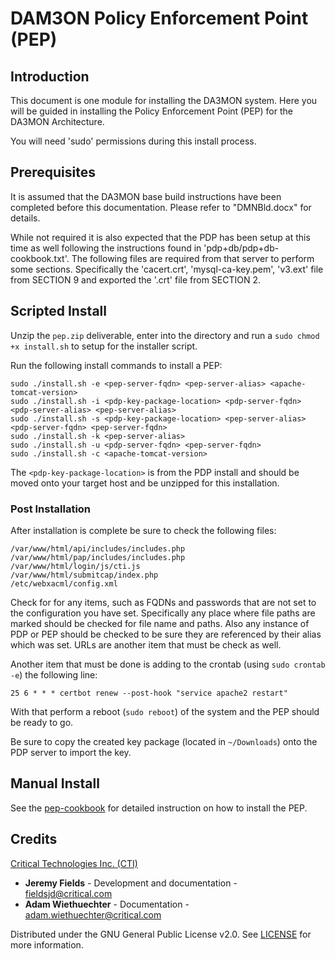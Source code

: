 # DAM3ON Policy Enforcement Point (PEP)

## Introduction

This document is one module for installing the DA3MON system. Here you will be guided in installing the Policy Enforcement Point (PEP) for the DA3MON Architecture.

You will need 'sudo' permissions during this install process.

## Prerequisites

It is assumed that the DA3MON base build instructions have been completed before this documentation. Please refer to "DMNBld.docx" for details.

While not required it is also expected that the PDP has been setup at this time as well following the instructions found in 'pdp+db/pdp+db-cookbook.txt'. The following files are required from that server to perform some sections. Specifically the 'cacert.crt', 'mysql-ca-key.pem', 'v3.ext' file from SECTION 9 and exported the '.crt' file from SECTION 2.

## Scripted Install

Unzip the `pep.zip` deliverable, enter into the directory and run a `sudo chmod +x install.sh` to setup for the installer script.

Run the following install commands to install a PEP:
```
sudo ./install.sh -e <pep-server-fqdn> <pep-server-alias> <apache-tomcat-version>
sudo ./install.sh -i <pdp-key-package-location> <pdp-server-fqdn> <pdp-server-alias> <pep-server-alias>
sudo ./install.sh -s <pdp-key-package-location> <pep-server-alias> <pdp-server-fqdn> <pep-server-fqdn>
sudo ./install.sh -k <pep-server-alias>
sudo ./install.sh -u <pdp-server-fqdn> <pep-server-fqdn>
sudo ./install.sh -c <apache-tomcat-version>
```

The `<pdp-key-package-location>` is from the PDP install and should be moved onto your target host and be unzipped for this installation.

### Post Installation

After installation is complete be sure to check the following files:
```
/var/www/html/api/includes/includes.php
/var/www/html/pap/includes/includes.php
/var/www/html/login/js/cti.js
/var/www/html/submitcap/index.php
/etc/webxacml/config.xml
```

Check for for any items, such as FQDNs and passwords that are not set to the configuration you have set. Specifically any place where file paths are marked should be checked for file name and paths. Also any instance of PDP or PEP should be checked to be sure they are referenced by their alias which was set. URLs are another item that must be check as well.

Another item that must be done is adding to the crontab (using `sudo crontab -e`) the following line:
```
25 6 * * * certbot renew --post-hook "service apache2 restart"
```

With that perform a reboot (`sudo reboot`) of the system and the PEP should be ready to go.

Be sure to copy the created key package (located in `~/Downloads`) onto the PDP server to import the key.

## Manual Install

See the [pep-cookbook](pep-cookbook.md) for detailed instruction on how to install the PEP.

## Credits

[Critical Technologies Inc. (CTI)](https://www.critical.com/)

- **Jeremy Fields** - Development and documentation - fieldsjd@critical.com
- **Adam Wiethuechter** - Documentation - adam.wiethuechter@critical.com

Distributed under the GNU General Public License v2.0. See [LICENSE](LICENSE) for more information.